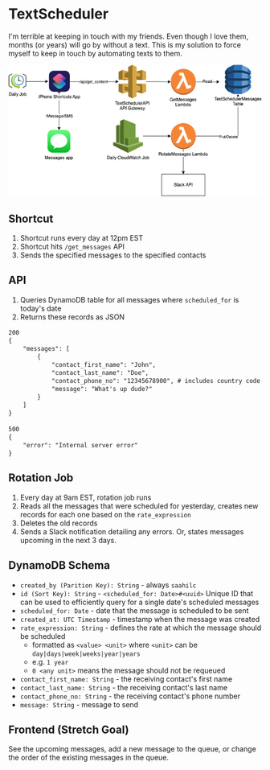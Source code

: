 # TextScheduler
I'm terrible at keeping in touch with my friends. Even though I love them, months (or years) will go by without a text. This is my solution to force myself to keep in touch by automating texts to them.

![Diagram](https://github.com/saahilchadha1/TextScheduler/blob/master/TextSchedulerArchitectureDiagram.drawio.png?raw=true)

## Shortcut
1. Shortcut runs every day at 12pm EST 
2. Shortcut hits `/get_messages` API 
3. Sends the specified messages to the specified contacts

## API
1. Queries DynamoDB table for all messages where `scheduled_for` is today's date 
2. Returns these records as JSON 
```
200
{ 
    "messages": [
        {
            "contact_first_name": "John",
            "contact_last_name": "Doe",
            "contact_phone_no": "12345678900", # includes country code
            "message": "What's up dude?"
        }
    ]
}

500
{
    "error": "Internal server error"
}
```

## Rotation Job
1. Every day at 9am EST, rotation job runs
2. Reads all the messages that were scheduled for yesterday, creates new records for each one based on the `rate_expression`
3. Deletes the old records
4. Sends a Slack notification detailing any errors. Or, states messages upcoming in the next 3 days.

## DynamoDB Schema
- `created_by (Parition Key): String` - always `saahilc`
- `id (Sort Key): String` - `<scheduled_for: Date>#<uuid>` Unique ID that can be used to efficiently query for a single date's scheduled messages
- `scheduled_for: Date` - date that the message is scheduled to be sent
- `created_at: UTC Timestamp` - timestamp when the message was created
- `rate_expression: String` - defines the rate at which the message should be scheduled
    - formatted as `<value> <unit>` where `<unit>` can be `day|days|week|weeks|year|years`
    - e.g. `1 year`
    - `0 <any unit>` means the message should not be requeued
- `contact_first_name: String` - the receiving contact's first name
- `contact_last_name: String` - the receiving contact's last name
- `contact_phone_no: String` - the receiving contact's phone number 
- `message: String` - message to send

## Frontend (Stretch Goal)

See the upcoming messages, add a new message to the queue, or change the order of the existing messages in the queue.
